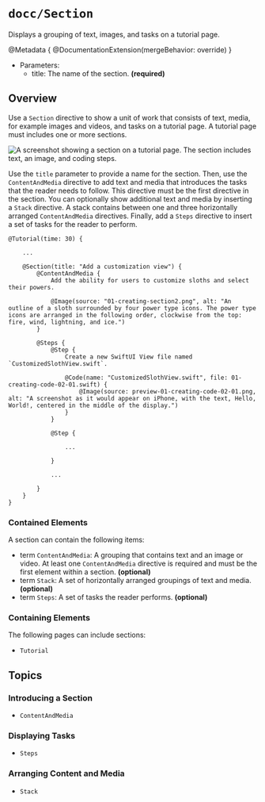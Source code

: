 # ``docc/Section``

Displays a grouping of text, images, and tasks on a tutorial page.

@Metadata {
    @DocumentationExtension(mergeBehavior: override)
}

- Parameters:
    - title: The name of the section. **(required)**

## Overview

Use a `Section` directive to show a unit of work that consists of text, media, for example images and videos, and tasks on a tutorial page. A tutorial page must includes one or more sections.

![A screenshot showing a section on a tutorial page. The section includes text, an image, and coding steps.](1)

Use the `title` parameter to provide a name for the section. Then, use the ``ContentAndMedia`` directive to add text and media that introduces the tasks that the reader needs to follow. This directive must be the first directive in the section. You can optionally show additional text and media by inserting a ``Stack`` directive. A stack contains between one and three horizontally arranged `ContentAndMedia` directives. Finally, add a ``Steps`` directive to insert a set of tasks for the reader to perform.

```
@Tutorial(time: 30) {
    
    ...
    
    @Section(title: "Add a customization view") {
        @ContentAndMedia {
            Add the ability for users to customize sloths and select their powers.
            
            @Image(source: "01-creating-section2.png", alt: "An outline of a sloth surrounded by four power type icons. The power type icons are arranged in the following order, clockwise from the top: fire, wind, lightning, and ice.")
        }
        
        @Steps {
            @Step {
                Create a new SwiftUI View file named `CustomizedSlothView.swift`.
                
                @Code(name: "CustomizedSlothView.swift", file: 01-creating-code-02-01.swift) {
                    @Image(source: preview-01-creating-code-02-01.png, alt: "A screenshot as it would appear on iPhone, with the text, Hello, World!, centered in the middle of the display.")
                }
            }    
            
            @Step {
                
                ...
                
            }    
            
            ...
 
        }
    }
}
````

### Contained Elements

A section can contain the following items:

- term ``ContentAndMedia``: A grouping that contains text and an image or video. At least one `ContentAndMedia` directive is required and must be the first element within a section. **(optional)**
- term ``Stack``: A set of horizontally arranged groupings of text and media. **(optional)**
- term ``Steps``: A set of tasks the reader performs. **(optional)**

### Containing Elements

The following pages can include sections:

- ``Tutorial``

## Topics

### Introducing a Section

- ``ContentAndMedia``

### Displaying Tasks

- ``Steps``

### Arranging Content and Media

- ``Stack``

<!-- Copyright (c) 2021 Apple Inc and the Swift Project authors. All Rights Reserved. -->
